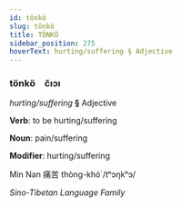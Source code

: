 ```yaml
---
id: tönkö
slug: tönkö
title: TÖNKÖ
sidebar_position: 275
hoverText: hurting/suffering § Adjective
---
```


### tönkö&emsp;<span kind="abugida">c̃ıɔı</span>

*hurting/suffering* **§** Adjective

**Verb**: to be hurting/suffering

**Noun**: pain/suffering

**Modifier**: hurting/suffering

Min Nan 痛苦 thòng-khó͘  /tʰɔŋkʰɔ/

*Sino-Tibetan Language Family*